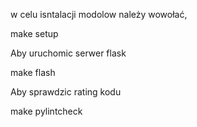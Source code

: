 w celu isntalacji modolow należy wowołać,

make setup

Aby uruchomic serwer flask

make flash

Aby sprawdzic rating kodu

make pylintcheck
